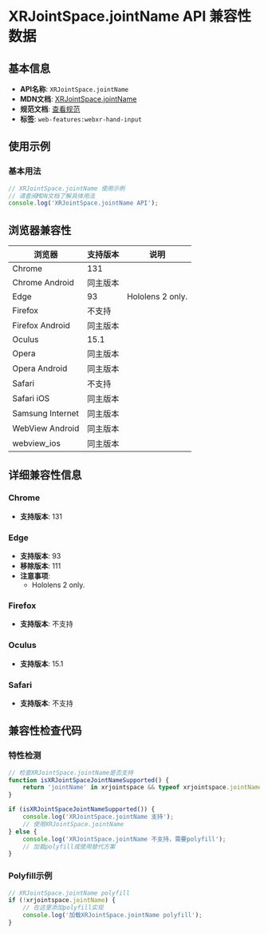 # XRJointSpace.jointName API 兼容性数据

## 基本信息

- **API名称**: `XRJointSpace.jointName`
- **MDN文档**: [XRJointSpace.jointName](https://developer.mozilla.org/docs/Web/API/XRJointSpace/jointName)
- **规范文档**: [查看规范](https://immersive-web.github.io/webxr-hand-input/#dom-xrjointspace-jointname)
- **标签**: `web-features:webxr-hand-input`

## 使用示例

### 基本用法

```javascript
// XRJointSpace.jointName 使用示例
// 请查阅MDN文档了解具体用法
console.log('XRJointSpace.jointName API');
```

## 浏览器兼容性

| 浏览器 | 支持版本 | 说明 |
|--------|----------|------|
| Chrome | 131 |  |
| Chrome Android | 同主版本 |  |
| Edge | 93 | Hololens 2 only. |
| Firefox | 不支持 |  |
| Firefox Android | 同主版本 |  |
| Oculus | 15.1 |  |
| Opera | 同主版本 |  |
| Opera Android | 同主版本 |  |
| Safari | 不支持 |  |
| Safari iOS | 同主版本 |  |
| Samsung Internet | 同主版本 |  |
| WebView Android | 同主版本 |  |
| webview_ios | 同主版本 |  |

## 详细兼容性信息

### Chrome

- **支持版本**: 131

### Edge

- **支持版本**: 93
- **移除版本**: 111
- **注意事项**:
  - Hololens 2 only.

### Firefox

- **支持版本**: 不支持

### Oculus

- **支持版本**: 15.1

### Safari

- **支持版本**: 不支持

## 兼容性检查代码

### 特性检测

```javascript
// 检查XRJointSpace.jointName是否支持
function isXRJointSpaceJointNameSupported() {
    return 'jointName' in xrjointspace && typeof xrjointspace.jointName === 'function';
}

if (isXRJointSpaceJointNameSupported()) {
    console.log('XRJointSpace.jointName 支持');
    // 使用XRJointSpace.jointName
} else {
    console.log('XRJointSpace.jointName 不支持，需要polyfill');
    // 加载polyfill或使用替代方案
}
```

### Polyfill示例

```javascript
// XRJointSpace.jointName polyfill
if (!xrjointspace.jointName) {
    // 在这里添加polyfill实现
    console.log('加载XRJointSpace.jointName polyfill');
}
```

